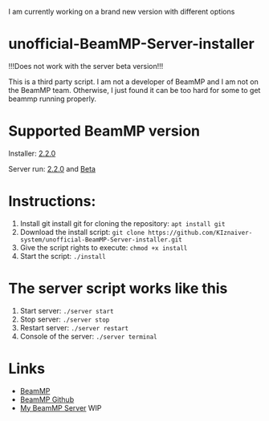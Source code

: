 I am currently working on a brand new version with different options

# unofficial-BeamMP-Server-installer

!!!Does not work with the server beta version!!!

This is a third party script. I am not a developer of BeamMP and I am not on the BeamMP team. Otherwise, I just found it can be too hard for some to get beammp running properly.

# Supported BeamMP version
Installer:
[2.2.0](https://github.com/BeamMP/BeamMP-Server/tree/v2.2.0)

Server run:
[2.2.0](https://github.com/BeamMP/BeamMP-Server/tree/v2.1.1) and [Beta](https://discord.com/channels/601558901657305098/714903107573776394)

# Instructions:
 1. Install git install git for cloning the repository: `apt install git`
 1. Download the install script: `git clone https://github.com/KIznaiver-system/unofficial-BeamMP-Server-installer.git`
 2. Give the script rights to execute: `chmod +x install`
 3. Start the script: `./install`
 
# The server script works like this
  1. Start server: `./server start`
  2. Stop server: `./server stop`
  3. Restart server: `./server restart`
  6. Console of the server: `./server terminal`

# Links
- [BeamMP](https://beammp.com/)
- [BeamMP Github](https://github.com/BeamMP/BeamMP)
- [My BeamMP Server](beammp.kiznaiver.zone) WIP
